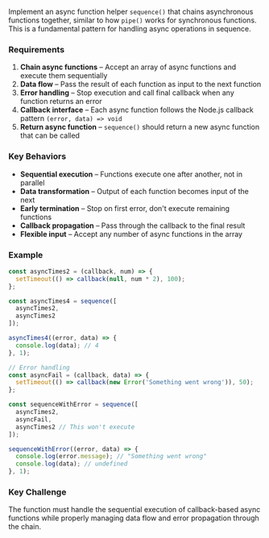 Implement an async function helper `sequence()` that chains asynchronous functions together, similar to how `pipe()` works for synchronous functions. This is a fundamental pattern for handling async operations in sequence.

### Requirements

1. **Chain async functions** – Accept an array of async functions and execute them sequentially
2. **Data flow** – Pass the result of each function as input to the next function
3. **Error handling** – Stop execution and call final callback when any function returns an error
4. **Callback interface** – Each async function follows the Node.js callback pattern `(error, data) => void`
5. **Return async function** – `sequence()` should return a new async function that can be called

### Key Behaviors

- **Sequential execution** – Functions execute one after another, not in parallel
- **Data transformation** – Output of each function becomes input of the next
- **Early termination** – Stop on first error, don't execute remaining functions
- **Callback propagation** – Pass through the callback to the final result
- **Flexible input** – Accept any number of async functions in the array

### Example

```js
const asyncTimes2 = (callback, num) => {
  setTimeout(() => callback(null, num * 2), 100);
};

const asyncTimes4 = sequence([
  asyncTimes2,
  asyncTimes2
]);

asyncTimes4((error, data) => {
  console.log(data); // 4
}, 1);

// Error handling
const asyncFail = (callback, data) => {
  setTimeout(() => callback(new Error('Something went wrong')), 50);
};

const sequenceWithError = sequence([
  asyncTimes2,
  asyncFail,
  asyncTimes2 // This won't execute
]);

sequenceWithError((error, data) => {
  console.log(error.message); // "Something went wrong"
  console.log(data); // undefined
}, 1);
```

### Key Challenge

The function must handle the sequential execution of callback-based async functions while properly managing data flow and error propagation through the chain.
